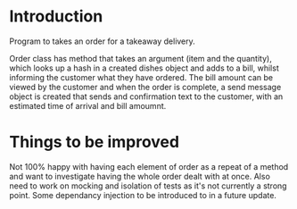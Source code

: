 # Introduction

Program to takes an order for a takeaway delivery.

Order class has method that takes an argument (item and the quantity), which looks up a hash in a created dishes object and adds to a bill, whilst informing the customer what they have ordered. The bill amount can be viewed by the customer and when the order is complete, a send message object is created that sends and confirmation text to the customer, with an estimated time of arrival and bill amoumnt.

# Things to be improved

Not 100% happy with having each element of order as a repeat of a method and want to investigate having the whole order dealt with at once. Also need to work on mocking and isolation of tests as it's not currently a strong point. Some dependancy injection to be introduced to in a future update.
